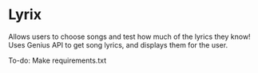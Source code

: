 # Lyrix
Allows users to choose songs and test how much of the lyrics they know! Uses Genius API to get song lyrics, and displays them for the user.

To-do:
Make requirements.txt
